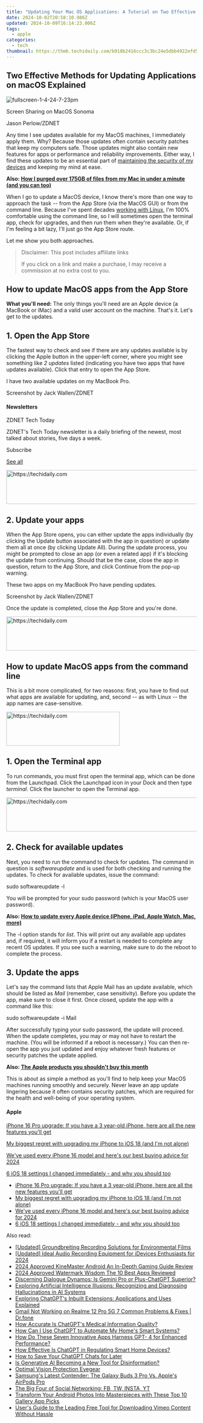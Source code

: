 ```yaml
---
title: "Updating Your Mac OS Applications: A Tutorial on Two Effective Methods - Insights"
date: 2024-10-02T20:58:10.986Z
updated: 2024-10-09T16:14:23.006Z
tags:
  - apple
categories:
  - tech
thumbnail: https://thmb.techidaily.com/b918b2416ccc3c3bc24e5dbb4922efd59cd6316c83a82113344d8ae306f1223c.jpg
---
```


## Two Effective Methods for Updating Applications on macOS Explained

![fullscreen-1-4-24-7-23pm](https://www.zdnet.com/a/img/resize/4d0754ca50eca284946b9049b2a02512354bb4c1/2024/01/05/f413ba01-74e1-4edb-8d1e-41b8aa539d45/fullscreen-1-4-24-7-23pm.jpg?auto=webp&width=1280)

Screen Sharing on MacOS Sonoma

Jason Perlow/ZDNET

Any time I see updates available for my MacOS machines, I immediately apply them. Why? Because those updates often contain security patches that keep my computers safe. Those updates might also contain new features for apps or performance and reliability improvements. Either way, I find these updates to be an essential part of [maintaining the security of my devices](https://www.zdnet.com/article/how-to-update-every-apple-device/) and keeping my mind at ease.

**Also: [How I purged over 175GB of files from my Mac in under a minute (and you can too)](https://www.zdnet.com/article/how-i-purged-over-175gb-of-files-from-my-mac-in-under-a-minute/)**

When I go to update a MacOS device, I know there's more than one way to approach the task -- from the App Store (via the MacOS GUI) or from the command line. Because I've spent decades [working with Linux](https://www.zdnet.com/article/thinking-about-switching-to-linux-things-you-need-to-know/), I'm 100% comfortable using the command line, so I will sometimes open the terminal app, check for upgrades, and then run them when they're available. Or, if I'm feeling a bit lazy, I'll just go the App Store route.

Let me show you both approaches.

>  Disclaimer: This post includes affiliate links
>
>  If you click on a link and make a purchase, I may receive a commission at no extra cost to you.
>

## How to update MacOS apps from the App Store

**What you'll need:** The only things you'll need are an Apple device (a MacBook or iMac) and a valid user account on the machine. That's it. Let's get to the updates.

## 1\. Open the App Store

The fastest way to check and see if there are any updates available is by clicking the Apple button in the upper-left corner, where you might see something like _2 updates_ listed (indicating you have two apps that have updates available). Click that entry to open the App Store.

I have two available updates on my MacBook Pro.

Screenshot by Jack Wallen/ZDNET

#### Newsletters

ZDNET Tech Today

ZDNET's Tech Today newsletter is a daily briefing of the newest, most talked about stories, five days a week.

 Subscribe

[See all](https://www.zdnet.com/newsletters/)

<!-- affiliate ads begin -->
<a href="https://appsumo.8odi.net/c/5597632/2082521/7443" target="_top" id="2082521">
  <img src="//a.impactradius-go.com/display-ad/7443-2082521" border="0" alt="https://techidaily.com" width="728" height="90"/>
</a>
<img height="0" width="0" src="https://appsumo.8odi.net/i/5597632/2082521/7443" style="position:absolute;visibility:hidden;" border="0" />
<!-- affiliate ads end -->

## 2\. Update your apps

When the App Store opens, you can either update the apps individually (by clicking the Update button associated with the app in question) or update them all at once (by clicking Update All). During the update process, you might be prompted to close an app (or even a related app) if it's blocking the update from continuing. Should that be the case, close the app in question, return to the App Store, and click Continue from the pop-up warning.

These two apps on my MacBook Pro have pending updates.

Screenshot by Jack Wallen/ZDNET

Once the update is completed, close the App Store and you're done.

<!-- affiliate ads begin -->
<a href="https://appsumo.8odi.net/c/5597632/1062447/7443" target="_top" id="1062447">
  <img src="//a.impactradius-go.com/display-ad/7443-1062447" border="0" alt="https://techidaily.com" width="600" height="90"/>
</a>
<img height="0" width="0" src="https://appsumo.8odi.net/i/5597632/1062447/7443" style="position:absolute;visibility:hidden;" border="0" />
<!-- affiliate ads end -->

## How to update MacOS apps from the command line

This is a bit more complicated, for two reasons: first, you have to find out what apps are available for updating, and, second -- as with Linux -- the app names are case-sensitive.

<!-- affiliate ads begin -->
<a href="https://aligracehair.sjv.io/c/5597632/1925484/19272" target="_top" id="1925484">
  <img src="//a.impactradius-go.com/display-ad/19272-1925484" border="0" alt="https://techidaily.com" width="300" height="90"/>
</a>
<img height="0" width="0" src="https://aligracehair.sjv.io/i/5597632/1925484/19272" style="position:absolute;visibility:hidden;" border="0" />
<!-- affiliate ads end -->

## 1\. Open the Terminal app

To run commands, you must first open the terminal app, which can be done from the Launchpad. Click the Launchpad icon in your Dock and then type _terminal_. Click the launcher to open the Terminal app.

<!-- affiliate ads begin -->
<a href="https://appsumo.8odi.net/c/5597632/2123731/7443" target="_top" id="2123731">
  <img src="//a.impactradius-go.com/display-ad/7443-2123731" border="0" alt="https://techidaily.com" width="728" height="90"/>
</a>
<img height="0" width="0" src="https://appsumo.8odi.net/i/5597632/2123731/7443" style="position:absolute;visibility:hidden;" border="0" />
<!-- affiliate ads end -->

## 2\. Check for available updates

Next, you need to run the command to check for updates. The command in question is _softwareupdate_ and is used for both checking and running the updates. To check for available updates, issue the command:

sudo softwareupdate -l

You will be prompted for your sudo password (which is your MacOS user password). 

**Also: [How to update every Apple device (iPhone, iPad, Apple Watch, Mac, more)](https://www.zdnet.com/article/how-to-update-every-apple-device/)**

The -l option stands for _list_. This will print out any available app updates and, if required, it will inform you if a restart is needed to complete any recent OS updates. If you see such a warning, make sure to do the reboot to complete the process.

## 3\. Update the apps

Let's say the command lists that Apple Mail has an update available, which should be listed as _Mail_ (remember, case sensitivity). Before you update the app, make sure to close it first. Once closed, update the app with a command like this:

sudo softwareupdate -i Mail

After successfully typing your sudo password, the update will proceed. When the update completes, you may or may not have to restart the machine. (You will be informed if a reboot is necessary.) You can then re-open the app you just updated and enjoy whatever fresh features or security patches the update applied.

**Also: [The Apple products you shouldn't buy this month](https://www.zdnet.com/article/the-apple-products-you-shouldnt-buy-this-month/)** 

This is about as simple a method as you'll find to help keep your MacOS machines running smoothly and securely. Never leave an app update lingering because it often contains security patches, which are required for the health and well-being of your operating system.

#### Apple

[iPhone 16 Pro upgrade: If you have a 3 year-old iPhone, here are all the new features you'll get](https://www.zdnet.com/article/iphone-16-pro-and-pro-max-hands-on/ "iPhone 16 Pro upgrade: If you have a 3 year-old iPhone, here are all the new features you'll get")

[My biggest regret with upgrading my iPhone to iOS 18 (and I'm not alone)](https://www.zdnet.com/article/my-biggest-regret-with-upgrading-my-iphone-to-ios-18-and-im-not-alone/ "My biggest regret with upgrading my iPhone to iOS 18 (and I'm not alone)")

[We've used every iPhone 16 model and here's our best buying advice for 2024](https://www.zdnet.com/article/iphone-16-pro-max-buying-advice-2024/ "We've used every iPhone 16 model and here's our best buying advice for 2024")

[6 iOS 18 settings I changed immediately - and why you should too](https://www.zdnet.com/article/6-ios-18-settings-i-changed-immediately-and-why-you-should-too/ "6 iOS 18 settings I changed immediately - and why you should too")

* [iPhone 16 Pro upgrade: If you have a 3 year-old iPhone, here are all the new features you'll get](https://www.zdnet.com/article/iphone-16-pro-and-pro-max-hands-on/ "iPhone 16 Pro upgrade: If you have a 3 year-old iPhone, here are all the new features you'll get")
* [My biggest regret with upgrading my iPhone to iOS 18 (and I'm not alone)](https://www.zdnet.com/article/my-biggest-regret-with-upgrading-my-iphone-to-ios-18-and-im-not-alone/ "My biggest regret with upgrading my iPhone to iOS 18 (and I'm not alone)")
* [We've used every iPhone 16 model and here's our best buying advice for 2024](https://www.zdnet.com/article/iphone-16-pro-max-buying-advice-2024/ "We've used every iPhone 16 model and here's our best buying advice for 2024")
* [6 iOS 18 settings I changed immediately - and why you should too](https://www.zdnet.com/article/6-ios-18-settings-i-changed-immediately-and-why-you-should-too/ "6 iOS 18 settings I changed immediately - and why you should too")

<ins class="adsbygoogle"
     style="display:block"
     data-ad-format="autorelaxed"
     data-ad-client="ca-pub-7571918770474297"
     data-ad-slot="1223367746"></ins>

<ins class="adsbygoogle"
     style="display:block"
     data-ad-client="ca-pub-7571918770474297"
     data-ad-slot="8358498916"
     data-ad-format="auto"
     data-full-width-responsive="true"></ins>

<span class="atpl-alsoreadstyle">Also read:</span>
<div><ul>
<li><a href="https://screen-video-capture.techidaily.com/updated-groundbreiting-recording-solutions-for-environmental-films/"><u>[Updated] Groundbreiting Recording Solutions for Environmental Films</u></a></li>
<li><a href="https://remote-screen-capture.techidaily.com/updated-ideal-audio-recording-equipment-for-idevices-enthusiasts-for-2024/"><u>[Updated] Ideal Audio Recording Equipment for iDevices Enthusiasts for 2024</u></a></li>
<li><a href="https://fox-direct.techidaily.com/2024-approved-kinemaster-android-an-in-depth-gaming-guide-review/"><u>2024 Approved KineMaster Android An In-Depth Gaming Guide Review</u></a></li>
<li><a href="https://fox-friendly.techidaily.com/2024-approved-watermark-wisdom-the-10-best-apps-reviewed/"><u>2024 Approved Watermark Wisdom The 10 Best Apps Reviewed</u></a></li>
<li><a href="https://tech-hub.techidaily.com/discerning-dialogue-dynamos-is-gemini-pro-or-plus-chatgpt-superior/"><u>Discerning Dialogue Dynamos: Is Gemini Pro or Plus-ChatGPT Superior?</u></a></li>
<li><a href="https://tech-hub.techidaily.com/exploring-artificial-intelligence-illusions-recognizing-and-diagnosing-hallucinations-in-ai-systems/"><u>Exploring Artificial Intelligence Illusions: Recognizing and Diagnosing Hallucinations in AI Systems</u></a></li>
<li><a href="https://tech-hub.techidaily.com/exploring-chatgpts-inbuilt-extensions-applications-and-uses-explained/"><u>Exploring ChatGPT's Inbuilt Extensions: Applications and Uses Explained</u></a></li>
<li><a href="https://howto.techidaily.com/gmail-not-working-on-realme-12-pro-5g-7-common-problems-and-fixes-drfone-by-drfone-fix-android-problems-fix-android-problems/"><u>Gmail Not Working on Realme 12 Pro 5G 7 Common Problems & Fixes | Dr.fone</u></a></li>
<li><a href="https://tech-hub.techidaily.com/how-accurate-is-chatgpts-medical-information-quality/"><u>How Accurate Is ChatGPT's Medical Information Quality?</u></a></li>
<li><a href="https://tech-hub.techidaily.com/how-can-i-use-chatgpt-to-automate-my-homes-smart-systems/"><u>How Can I Use ChatGPT to Automate My Home's Smart Systems?</u></a></li>
<li><a href="https://tech-hub.techidaily.com/how-do-these-seven-innovative-apps-harness-gpt-4-for-enhanced-performance/"><u>How Do These Seven Innovative Apps Harness GPT- 4 for Enhanced Performance?</u></a></li>
<li><a href="https://tech-hub.techidaily.com/how-effective-is-chatgpt-in-regulating-smart-home-devices/"><u>How Effective Is ChatGPT in Regulating Smart Home Devices?</u></a></li>
<li><a href="https://tech-hub.techidaily.com/how-to-save-your-chatgpt-chats-for-later/"><u>How to Save Your ChatGPT Chats for Later</u></a></li>
<li><a href="https://tech-hub.techidaily.com/is-generative-ai-becoming-a-new-tool-for-disinformation/"><u>Is Generative AI Becoming a New Tool for Disinformation?</u></a></li>
<li><a href="https://games-able.techidaily.com/optimal-vision-protection-eyegear/"><u>Optimal Vision Protection Eyegear</u></a></li>
<li><a href="https://hardware-help.techidaily.com/samsungs-latest-contender-the-galaxy-buds-3-pro-vs-apples-airpods-pro/"><u>Samsung's Latest Contender: The Galaxy Buds 3 Pro Vs. Apple's AirPods Pro</u></a></li>
<li><a href="https://win-forum.techidaily.com/the-big-four-of-social-networking-fb-tw-insta-yt/"><u>The Big Four of Social Networking: FB, TW, INSTA, YT</u></a></li>
<li><a href="https://app-tips.techidaily.com/1723620194671-transform-your-android-photos-into-masterpieces-with-these-top-10-gallery-app-picks/"><u>Transform Your Android Photos Into Masterpieces with These Top 10 Gallery App Picks</u></a></li>
<li><a href="https://win11.techidaily.com/users-guide-to-the-leading-free-tool-for-downloading-vimeo-content-without-hassle/"><u>User's Guide to the Leading Free Tool for Downloading Vimeo Content Without Hassle</u></a></li>
</ul></div>

